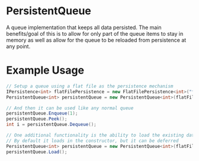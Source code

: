 # PersistentQueue
A queue implementation that keeps all data persisted. The main benefits/goal of this is to allow for only part of the queue items to stay in memory as well as allow for the queue to be reloaded from persistence at any point.

# Example Usage
```c#
// Setup a queue using a flat file as the persistence mechanism
IPersistence<int> flatFilePersistence = new FlatFilePersistence<int>("file.persistence");
PersistentQueue<int> persistentQueue = new PersistentQueue<int>(flatFilePersistence, maxItemsInMemory: 1024);

// And then it can be used like any normal queue
persistentQueue.Enqueue(1);
persistentQueue.Peek();
int i = persistentQueue.Dequeue();

// One additional functionality is the ability to load the existing data from persistence
// By default it loads in the constructor, but it can be deferred
PersistentQueue<int> persistentQueue = new PersistentQueue<int>(flatFilePersistence, maxItemsInMemory: 1024, deferLoad: true);
persistentQueue.Load();
```
